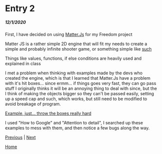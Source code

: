 # Entry 2
##### 12/1/2020

First, I have decided on using [Matter.Js](https://brm.io/matter-js/) for my Freedom project

Matter JS is a rather simple 2D engine that will fit my needs to create a simple and probably infinite shooter game, or something simple
like [such](https://dev.to/oohsinan/creating-a-flappy-bird-clone-with-p5-js-and-matter-js-22de)

Things like values, functions, if else conditions are heavily used and explained in class

I met a problem when thinking with examples made by the devs who created the engine, 
which is that I learned that Matter.Js have a problem with it's hit boxes... since ermm... if things goes very fast, they can go pass stuff
I originally thinks it will be an annoying thing to deal with since, but the I think of making the objects bigger so they can't be passed easily,
setting up a speed cap and such, which works, but still need to be modified to avoid breakage of program. 

[Example, just... throw the boxes really hard](https://brm.io/matter-js/demo/#airFriction)


I used "How to Google" and "Attention to detail", I searched up these examples to mess with them, and then notice a few bugs along the way. 


[Previous](entry01.md) | [Next](entry03.md)

[Home](../README.md)